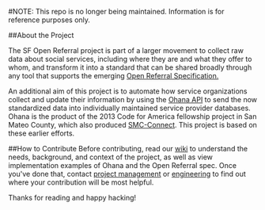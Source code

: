 #NOTE: This repo is no longer being maintained. Information is for reference purposes only.

##About the Project

The SF Open Referral project is part of a larger movement to collect raw data about social services, including where they are and what they offer to whom, and transform it into a standard that can be shared broadly through any tool that supports the emerging [Open Referral Specification.](https://github.com/codeforamerica/OpenReferral/blob/master/README.md)  

An additional aim of this project is to automate how service organizations collect and update their information by using the [Ohana API](https://github.com/sfbrigade/ohana-api) to send the now standardized data into individually maintained service provider databases. Ohana is the product of the 2013 Code for America fellowship project in San Mateo County, which also produced [SMC-Connect](http://www.smc-connect.org/). This project is based on these earlier efforts. 

##How to Contribute
Before contributing, read our [wiki](https://github.com/sfbrigade/sf-openreferral/wiki) to understand the needs, background, and context of the project, as well as view implementation examples of Ohana and the Open Referral spec. Once you've done that, contact [project management](https://github.com/aprilsteed) or [engineering](https://github.com/graysonwright) to find out where your contribution will be most helpful.  

Thanks for reading and happy hacking! 
